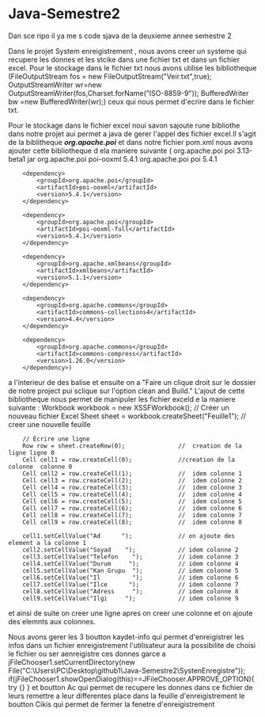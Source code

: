 # Java-Semestre2
Dan sce ripo il ya me s code sjava de la deuxieme annee semestre 2

Dans le projet System enreigistrement , nous avons creer un systeme qui recupere les donnes et les stcike dans une fichier txt et dans un fichier excel.
Pour le stockage dans le fichier txt  nous avons utilise les bibliotheque 
            (FileOutputStream fos = new FileOutputStream("Veir.txt",true);
            OutputStreamWriter wr=new OutputStreamWriter(fos,Charset.forName("ISO-8859-9"));
            BufferedWriter bw =new BufferedWriter(wr);)
ceux qui nous permet d'ecrire dans le fichier txt.

Pour le stockage dans le fichier excel noui savon sajoute rune bibliothe dans notre projet aui permet a java de gerer l'appel des fichier excel.Il s'agit de la biblitheque ***org.apache.poi***  et dans notre fichier pom.xml nous avons ajouter cette bibliotheque d ela maniere suivante
(<dependency>
            <groupId>org.apache.poi</groupId>
            <artifactId>poi</artifactId>
            <version>3.13-beta1</version>
            <type>jar</type>
        </dependency>
        <dependency>
            <groupId>org.apache.poi</groupId>
            <artifactId>poi-ooxml</artifactId>
            <version>5.4.1</version>
        </dependency>
        <!-- Dépendances de poi-ooxml -->
        <dependency>
            <groupId>org.apache.poi</groupId>
            <artifactId>poi</artifactId>
            <version>5.4.1</version>
        </dependency>

        <dependency>
            <groupId>org.apache.poi</groupId>
            <artifactId>poi-ooxml</artifactId>
            <version>5.4.1</version>
        </dependency>

        <dependency>
            <groupId>org.apache.poi</groupId>
            <artifactId>poi-ooxml-full</artifactId>
            <version>5.4.1</version>
        </dependency>

        <dependency>
            <groupId>org.apache.xmlbeans</groupId>
            <artifactId>xmlbeans</artifactId>
            <version>5.1.1</version>
        </dependency>

        <dependency>
            <groupId>org.apache.commons</groupId>
            <artifactId>commons-collections4</artifactId>
            <version>4.4</version>
        </dependency>

        <dependency>
            <groupId>org.apache.commons</groupId>
            <artifactId>commons-compress</artifactId>
            <version>1.26.0</version>
        </dependency>)
a l'interieur de des balise <dependencies> </dependencies> et ensuite on a "Faire un clique droit sur le dossier de notre project pui sclique sur l'option clean and Build."
L'ajout de cette bibliotheque nous permet de manipuler les fichier exceld e la maniere suivante :
        Workbook workbook = new XSSFWorkbook();                        // Créer un nouveau fichier Excel
        Sheet sheet = workbook.createSheet("Feuille1");                 // creer une nouvelle feuille

        // Écrire une ligne
        Row row = sheet.createRow(0);               //  creation de la ligne ligne 0
        Cell cell1 = row.createCell(0);             //creation de la colonne  colonne 0
        Cell cell2 = row.createCell(1);             //  idem colonne 1
        Cell cell3 = row.createCell(2);             //  idem colonne 2
        Cell cell4 = row.createCell(3);             //  idem colonne 3
        Cell cell5 = row.createCell(4);             //  idem colonne 4
        Cell cell6 = row.createCell(5);             //  idem colonne 5
        Cell cell7 = row.createCell(6);             //  idem colonne 6
        Cell cell8 = row.createCell(7);             //  idem colonne 7
        Cell cell9 = row.createCell(8);             //  idem colonne 8
        
        cell1.setCellValue("Ad      ");             // on ajoute des element a la colonne 1
        cell2.setCellValue("Soyad    ");            // idem colonne 2
        cell3.setCellValue("Telefon    ");          // idem colonne 3
        cell4.setCellValue("Durum     ");           // idem colonne 4
        cell5.setCellValue("Kan Grupu  ");          // idem colonne 5
        cell6.setCellValue("Il         ");          // idem colonne 6
        cell7.setCellValue("Ilce      ");           // idem colonne 7
        cell8.setCellValue("Adress     ");          // idem colonne 8
        cell9.setCellValue("Ilgi     ");            // idem colonne 9

et ainsi de suite on creer une ligne apres on creer une colonne et on ajoute des elemnts aux colonnes.



Nous avons gerer les 3 boutton kaydet-info qui permet d'enreigistrer les infos dans un fichier enreigistrement l'utilisateur aura la 
possibilite de choisi le fichier ou ser aenreigistre ces donnes garce a 
jFileChooser1.setCurrentDirectory(new File("C:\\Users\\PC\\Desktop\\github1\\Java-Semestre2\\SystenEnregistre"));
        if(jFileChooser1.showOpenDialog(this)==JFileChooser.APPROVE_OPTION){
            try {}
}
et boutton Ac qui permet de recupere les donnes dans ce fichier de leurs remettre a leur differentes place dans la feuille d'enreigistrement
le boutton Cikis qui permet de fermer la fenetre d'enreigistrement
        
        

